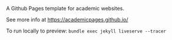 A Github Pages template for academic websites.

See more info at https://academicpages.github.io/

To run locally to preview:
```bundle exec jekyll liveserve --tracer```

